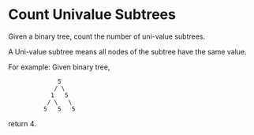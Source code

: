 # Count Univalue Subtrees

Given a binary tree, count the number of uni-value subtrees.

A Uni-value subtree means all nodes of the subtree have the same value.

For example:
Given binary tree,

```
              5
             / \
            1   5
           / \   \
          5   5   5
```

return 4.